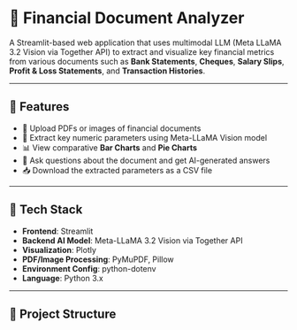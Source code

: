 # 📄 Financial Document Analyzer

A Streamlit-based web application that uses multimodal LLM (Meta LLaMA 3.2 Vision via Together API) to extract and visualize key financial metrics from various documents such as **Bank Statements**, **Cheques**, **Salary Slips**, **Profit & Loss Statements**, and **Transaction Histories**.

---

## 🚀 Features

- 📁 Upload PDFs or images of financial documents
- 🤖 Extract key numeric parameters using Meta-LLaMA Vision model
- 📊 View comparative **Bar Charts** and **Pie Charts**
- 💬 Ask questions about the document and get AI-generated answers
- 📥 Download the extracted parameters as a CSV file

---

## 🧱 Tech Stack

- **Frontend**: Streamlit
- **Backend AI Model**: Meta-LLaMA 3.2 Vision via Together API
- **Visualization**: Plotly
- **PDF/Image Processing**: PyMuPDF, Pillow
- **Environment Config**: python-dotenv
- **Language**: Python 3.x

---

## 📂 Project Structure

